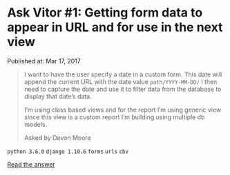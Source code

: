 # Ask Vitor #1: Getting form data to appear in URL and for use in the next view

Published at: Mar 17, 2017

> I want to have the user specify a date in a custom form. This date will append the current URL with the date value `path/YYYY-MM-DD/` I then need to capture the date and use it to filter data from the database to display that date’s data.
>
> I’m using class based views and for the report I’m using generic view since this view is a custom report I’m building using multiple db models.
> 
> Asked by Devon Moore

`python 3.6.0` `django 1.10.6` `forms` `urls` `cbv`

[Read the answer](http://sibt.co/2nh8ZR9)
